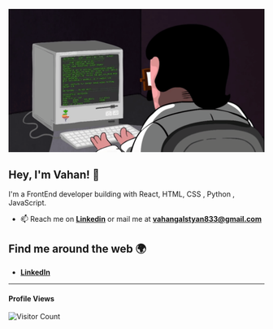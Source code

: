 ![gif](programming.gif)

## **Hey, I'm Vahan!** 👋

I'm a FrontEnd developer building with React, HTML, CSS , Python , JavaScript.

- 📫 Reach me on [**Linkedin**](https://www.linkedin.com/in/vahan-galstyan-2862b4223/) or mail me at **vahangalstyan833@gmail.com**

## Find me around the web 🌍

- [**LinkedIn**](https://www.linkedin.com/in/vahan-galstyan-2862b4223/)

********

  
  #### Profile Views
  
![Visitor Count](https://profile-counter.glitch.me/{vahan-23}/count.svg) 
